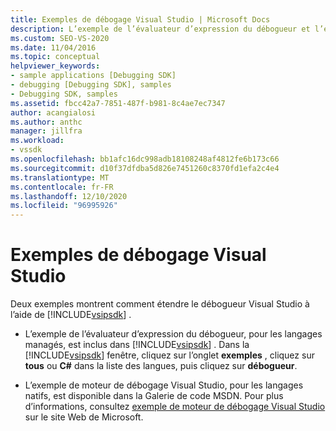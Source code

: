 ```yaml
---
title: Exemples de débogage Visual Studio | Microsoft Docs
description: L’exemple de l’évaluateur d’expression du débogueur et l’exemple du moteur de débogage de Visual Studio montrent comment étendre le débogueur Visual Studio à l’aide du kit de développement logiciel (SDK) Visual Studio.
ms.custom: SEO-VS-2020
ms.date: 11/04/2016
ms.topic: conceptual
helpviewer_keywords:
- sample applications [Debugging SDK]
- debugging [Debugging SDK], samples
- Debugging SDK, samples
ms.assetid: fbcc42a7-7851-487f-b981-8c4ae7ec7347
author: acangialosi
ms.author: anthc
manager: jillfra
ms.workload:
- vssdk
ms.openlocfilehash: bb1afc16dc998adb18108248af4812fe6b173c66
ms.sourcegitcommit: d10f37dfdba5d826e7451260c8370fd1efa2c4e4
ms.translationtype: MT
ms.contentlocale: fr-FR
ms.lasthandoff: 12/10/2020
ms.locfileid: "96995926"
---
```

# <a name="visual-studio-debugging-samples"></a>Exemples de débogage Visual Studio
Deux exemples montrent comment étendre le débogueur Visual Studio à l’aide de [!INCLUDE[vsipsdk](../../extensibility/includes/vsipsdk_md.md)] .

- L’exemple de l’évaluateur d’expression du débogueur, pour les langages managés, est inclus dans [!INCLUDE[vsipsdk](../../extensibility/includes/vsipsdk_md.md)] . Dans la [!INCLUDE[vsipsdk](../../extensibility/includes/vsipsdk_md.md)] fenêtre, cliquez sur l’onglet **exemples** , cliquez sur **tous** ou **C#** dans la liste des langues, puis cliquez sur **débogueur**.

- L’exemple de moteur de débogage Visual Studio, pour les langages natifs, est disponible dans la Galerie de code MSDN. Pour plus d’informations, consultez [exemple de moteur de débogage Visual Studio](https://code.msdn.microsoft.com/Visual-Studio-Debug-Engine-c2e21c0e) sur le site Web de Microsoft.
